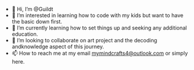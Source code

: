 - 👋 Hi, I’m @Guildt
- 👀 I’m interested in learning how to code with my kids but want to have the basic down first.
- 🌱 I’m currently learning how to set things up and seeking any additional education.
- 💞️ I’m looking to collaborate on art project and the decoding andknowledge aspect of this journey.
- 📫 How to reach me at my email mymindcrafts4@outlook.com or simply here.

<!---
Guildt/Guildt is a ✨ special ✨ repository because its `README.md` (this file) appears on your GitHub profile.
You can click the Preview link to take a look at your changes.
--->
